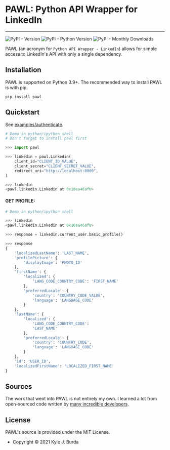# PAWL: Python API Wrapper for LinkedIn

---

![PyPI - Version](https://img.shields.io/pypi/v/pawl?color=blue)
![PyPI - Python Version](https://img.shields.io/pypi/pyversions/pawl)
![PyPI - Monthly Downloads](https://img.shields.io/pypi/dm/pawl)

PAWL (an acronym for `Python API Wrapper - LinkedIn`) allows for simple access to LinkedIn's API with only a single dependency.

## Installation

PAWL is supported on Python 3.9+. The recommended way to install PAWL is with pip.

`pip install pawl`

## Quickstart

See [examples/authenticate](docs/examples/authenticate.py).


```python
# Demo in python/ipython shell
# Don't forget to install pawl first

>>> import pawl

>>> linkedin = pawl.Linkedin(
    client_id="CLIENT_ID_VALUE",
    client_secret="CLIENT_SECRET_VALUE",
    redirect_uri="http://localhost:8000",
)

>>> linkedin
<pawl.linkedin.Linkedin at 0x10ea46af0>
```

#### GET PROFILE:

```python
# Demo in python/ipython shell

>>> linkedin
<pawl.linkedin.Linkedin at 0x10ea46af0>

>>> response = linkedin.current_user.basic_profile()

>>> response
{
    'localizedLastName': 'LAST_NAME',
    'profilePicture': {
        'displayImage': 'PHOTO_ID'
    },
    'firstName': {
        'localized': {
            'LANG_CODE_COUNTRY_CODE': 'FIRST_NAME'
        },
        'preferredLocale': {
            'country': 'COUNTRY_CODE_VALUE',
            'language': 'LANGUAGE_CODE'
        }
    },
    'lastName': {
        'localized': {
            'LANG_CODE_COUNTRY_CODE':
            'LAST_NAME'
        },
        'preferredLocale': {
            'country': 'COUNTRY_CODE',
            'language': 'LANGUAGE_CODE'
        }
    },
    'id': 'USER_ID',
    'localizedFirstName': 'LOCALIZED_FIRST_NAME'
}
```

## Sources

The work that went into PAWL is not entirely my own. I learned a lot from open-sourced code written by [many incredible developers](docs/CREDITS.md).

## License

PAWL's source is provided under the MIT License.

- Copyright © 2021 Kyle J. Burda
